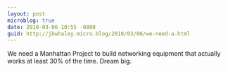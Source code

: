 ```yaml
---
layout: post
microblog: true
date: 2018-03-06 10:55 -0800
guid: http://jbwhaley.micro.blog/2018/03/06/we-need-a.html
---
```

We need a Manhattan Project to build networking equipment that actually works at least 30% of the time. Dream big.
